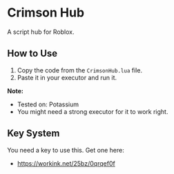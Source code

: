 # Crimson Hub

A script hub for Roblox.

## How to Use

1.  Copy the code from the `CrimsonHub.lua` file.
2.  Paste it in your executor and run it.

**Note:**
* Tested on: Potassium
* You might need a strong executor for it to work right.

## Key System

You need a key to use this. Get one here:

* https://workink.net/25bz/0qrqef0f
